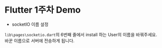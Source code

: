 # Flutter 1주차 Demo

* socketIO 이름 설정

`lib\pages\socketio.dart`의 6번째 줄에서 install 하는 User의 이름을 바꿔주세요.
바꾼 이름으로 서버에 전송하게 됩니다.
